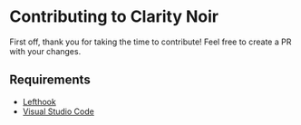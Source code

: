 # Contributing to Clarity Noir

First off, thank you for taking the time to contribute! Feel free to create a PR with your changes.

## Requirements

- [Lefthook](https://github.com/evilmartians/lefthook/blob/master/docs/install.md)
- [Visual Studio Code](https://code.visualstudio.com/)
